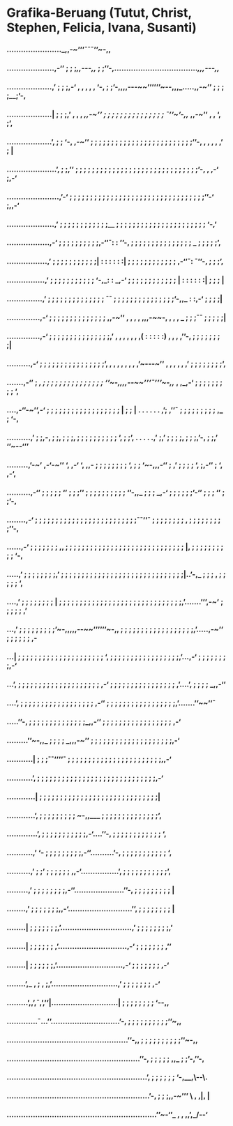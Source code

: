 # Grafika-Beruang (Tutut, Christ, Stephen, Felicia, Ivana, Susanti)

### ………………….._,,-~’’’¯¯¯’’~-,,
### ………………..,-‘’ ; ; ;_,,---,,_ ; ;’’-,…………………………….._,,,---,,_
### ……………….,’ ; ; ;,-‘ , , , , , ‘-, ; ;’-,,,,---~~’’’’’’~--,,,_…..,,-~’’ ; ; ; ;__;’-,
### ……………….| ; ; ;,’ , , , _,,-~’’ ; ; ; ; ; ; ; ; ; ; ; ; ; ; ; ¯’’~’-,,_ ,,-~’’ , , ‘, ;’,
### ……………….’, ; ; ‘-, ,-~’’ ; ; ; ; ; ; ; ; ; ; ; ; ; ; ; ; ; ; ; ; ; ; ; ; ;’’-, , , , , ,’ ; |
### …………………’, ; ;,’’ ; ; ; ; ; ; ; ; ; ; ; ; ; ; ; ; ; ; ; ; ; ; ; ; ; ; ; ; ; ;’-, , ,-‘ ;,-‘
### ………………….,’-‘ ; ; ; ; ; ; ; ; ; ; ; ; ; ; ; ; ; ; ; ; ; ; ; ; ; ; ; ; ; ; ; ; ;’’-‘ ;,,-‘
### ………………..,’ ; ; ; ; ; ; ; ; ; ; ; ;__ ; ; ; ; ; ; ; ; ; ; ; ; ; ; ; ; ; ; ; ; ; ; ‘-,’
### ………………,-‘ ; ; ; ; ; ; ; ; ; ;,-‘’¯: : ’’-, ; ; ; ; ; ; ; ; ; ; ; ; ; ; ; _ ; ; ; ; ;’,
### ……………..,’ ; ; ; ; ; ; ; ; ; ; ;| : : : : : :| ; ; ; ; ; ; ; ; ; ; ; ; ,-‘’¯: ¯’’-, ; ; ;’,
### …………….,’ ; ; ; ; ; ; ; ; ; ; ; ‘-,_: : _,-‘ ; ; ; ; ; ; ; ; ; ; ; ; | : : : : : :| ; ; ; |
### ……………,’ ; ; ; ; ; ; ; ; ; ; ; ; ; ; ¯¯ ; ; ; ; ; ; ; ; ; ; ; ; ; ; ;’-,,_ : :,-‘ ; ; ; ;|
### …………..,-‘ ; ; ; ; ; ; ; ; ; ; ; ; ; ; ,,-~’’ , , , , ,,,-~~-, , , , _ ; ; ;¯¯ ; ; ; ; ;|
### ..…………,-‘ ; ; ; ; ; ; ; ; ; ; ; ; ; ; ;,’ , , , , , , ,( : : : : :) , , , ,’’-, ; ; ; ; ; ; ; ;|
### ……….,-‘ ; ; ; ; ; ; ; ; ; ; ; ; ; ; ; ;’, , , , , , , , ,’~---~’’ , , , , , ,’ ; ; ; ; ; ; ; ;’,
### …….,-‘’ ; _, ; ; ; ; ; ; ; ; ; ; ; ; ; ; ; ‘’~-,,,,--~~’’’¯’’’~-,,_ , ,_,-‘ ; ; ; ; ; ; ; ; ; ‘,
### ….,-‘’-~’’,-‘ ; ; ; ; ; ; ; ; ; ; ; ; ; ; ; ; ; ; | ; ; | . . . . . . ,’; ,’’¯ ; ; ; ; ; ; ; ; ; ,_ ; ‘-,
### ……….,’ ; ;,-, ; ;, ; ; ;, ; ; ; ; ; ; ; ; ; ; ‘, ; ;’, . . . . .,’ ;,’ ; ; ; ;, ; ; ;,’-, ; ;,’ ‘’~--‘’’
### ………,’-~’ ,-‘-~’’ ‘, ,-‘ ‘, ,,- ; ; ; ; ; ; ; ; ‘, ; ; ‘~-,,,-‘’ ; ,’ ; ; ; ; ‘, ;,-‘’ ; ‘, ,-‘,
### ……….,-‘’ ; ; ; ; ; ‘’ ; ; ;’’ ; ; ; ; ; ; ; ; ; ; ‘’-,,_ ; ; ; _,-‘ ; ; ; ; ; ;’-‘’ ; ; ; ‘’ ; ;’-,
### ……..,-‘ ; ; ; ; ; ; ; ; ; ; ; ; ; ; ; ; ; ; ; ; ; ; ; ; ;¯¯’’¯ ; ; ; ; ; ; ; ; , ; ; ; ; ; ; ; ; ;’’-,
### ……,-‘ ; ; ; ; ; ; ; ,, ; ; ; ; ; ; ; ; ; ; ; ; ; ; ; ; ; ; ; ; ; ; ; ; ; ; ; ; ; |, ; ; ; ; ; ; ; ; ; ; ‘-,
### …..,’ ; ; ; ; ; ; ; ;,’ ; ; ; ; ; ; ; ; ; ; ; ; ; ; ; ; ; ; ; ; ; ; ; ; ; ; ; ; ; ;|..’-,_ ; ; ; , ; ; ; ; ; ‘,
### ….,’ ; ; ; ; ; ; ; ; | ; ; ; ; ; ; ; ; ; ; ; ; ; ; ; ; ; ; ; ; ; ; ; ; ; ; ; ; ; ;,’…….’’’,-~’ ; ; ; ; ; ,’
### …,’ ; ; ; ; ; ; ; ; ;’~-,,,,,--~~’’’’’’~-,, ; ; ; ; ; ; ; ; ; ; ; ; ; ; ; ; ; ;,’…..,-~’’ ; ; ; ; ; ; ,-
### …| ; ; ; ; ; ; ; ; ; ; ; ; ; ; ; ; ; ; ; ; ; ‘, ; ; ; ; ; ; ; ; ; ; ; ; ; ; ; ; ;,’…,-‘ ; ; ; ; ; ; ; ;,-‘
### …’, ; ; ; ; ; ; ; ; ; ; ; ; ; ; ; ; ; ; ; ; ,-‘ ; ; ; ; ; ; ; ; ; ; ; ; ; ; ; ; ,’….’, ; ; ; ; _,,-‘’
### ….’, ; ; ; ; ; ; ; ; ; ; ; ; ; ; ; ; ; ; ,-‘’ ; ; ; ; ; ; ; ; ; ; ; ; ; ; ; ; ;,’…….’’~~’’¯
### …..’’-, ; ; ; ; ; ; ; ; ; ; ; ; ; ;_,,-‘’ ; ; ; ; ; ; ; ; ; ; ; ; ; ; ; ; ; ,-‘
### ………’’~-,,_ ; ; ; ; _,,,-~’’ ; ; ; ; ; ; ; ; ; ; ; ; ; ; ; ; ; ; ; ;,-‘
### ………..| ; ; ;¯¯’’’’¯ ; ; ; ; ; ; ; ; ; ; ; ; ; ; ; ; ; ; ; ; ; ; ;,,-‘
### ………..’, ; ; ; ; ; ; ; ; ; ; ; ; ; ; ; ; ; ; ; ; ; ; ; ; ; ; ; ; ;,-‘
### …………| ; ; ; ; ; ; ; ; ; ; ; ; ; ; ; ; ; ; ; ; ; ; ; ; ; ; ; ; ;|
### …………’, ; ; ; ; ; ; ; ; ; ~-,,___ ; ; ; ; ; ; ; ; ; ; ; ; ; ;’,
### ………….’, ; ; ; ; ; ; ; ; ; ; ;,-‘….’’-, ; ; ; ; ; ; ; ; ; ; ; ; ‘,
### ………..,’ ‘- ; ; ; ; ; ; ; ; ;,-‘’……….’-, ; ; ; ; ; ; ; ; ; ; ; ‘,
### ……….,’ ; ;’ ; ; ; ; ; ; ,,-‘…………….’, ; ; ; ; ; ; ; ; ; ; ;’,
### ………,’ ; ; ; ; ; ; ; ;,-‘’…………………’’-, ; ; ; ; ; ; ; ; ; |
### ……..,’ ; ; ; ; ; ; ;,,-‘………………………’’, ; ; ; ; ; ; ; ; |
### ……..| ; ; ; ; ; ; ;,’…………………………,’ ; ; ; ; ; ; ; ;,’
### ……..| ; ; ; ; ; ; ,’………………………..,-‘ ; ; ; ; ; ; ; ,’’
### ……..| ; ; ; ; ; ;,’……………………….,-‘ ; ; ; ; ; ; ; ,-‘
### ……..’,_ , ; , ;,’……………………….,’ ; ; ; ; ; ; ; ,-‘
### ………’,,’,¯,’,’’|……………………….| ; ; ; ; ; ; ; ; ‘--,,
### ………….¯…’’………………………..’-, ; ; ; ; ; ; ; ; ; ;’’~,,
### ……………………………………………’’-,, ; ; ; ; ; ; ; ; ; ;’’~-,,
### ………………………………………………..’’-, ; ; ; ; ; ,,_ ; ;’-,’’-,
### …………………………………………………..’, ; ; ; ; ; ; ‘-,__,\\--\\.
### ……………………………………………………’-, ; ; ;,,-~’’’ \\ , ,|, |
### ………………………………………………………’’~-‘’_ , , ,,’,_/--‘